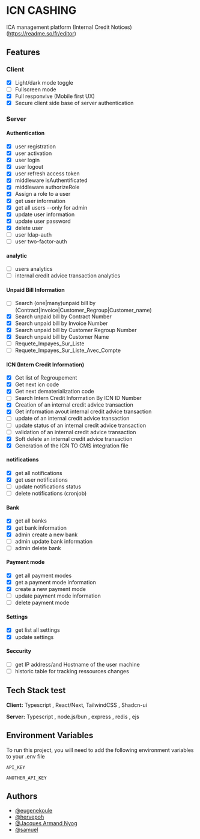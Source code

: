 
# ICN CASHING 

ICA management platform (Internal Credit Notices)
(https://readme.so/fr/editor)

## Features

### Client 
- [x] Light/dark mode toggle
- [ ] Fullscreen mode
- [x] Full responvive (Mobile first UX)
- [x] Secure client side base of server authentication

### Server 

#### Authentication
- [x] user registration
- [x] user activation
- [x] user login
- [x] user logout 
- [x] user refresh access token 
- [x] middleware isAuthentificated
- [x] middleware authorizeRole
- [x] Assign a role to a user
- [x] get user information
- [x] get all users --only for admin
- [x] update user information
- [x] update user password
- [x] delete user
- [ ] user ldap-auth
- [ ] user two-factor-auth 
#### analytic
- [ ] users analytics
- [ ] internal credit advice transaction analytics
#### Unpaid Bill Information
- [ ] Search (one|many)unpaid bill by (Contract|Invoice|Customer_Regroup|Customer_name)
- [x] Search unpaid bill by Contract Number
- [x] Search unpaid bill by Invoice Number
- [x] Search unpaid bill by Customer Regroup Number
- [x] Search unpaid bill by Customer Name
- [ ] Requete_Impayes_Sur_Liste
- [ ] Requete_Impayes_Sur_Liste_Avec_Compte
#### ICN (Intern Credit Information)
- [x] Get list of Regroupement
- [x] Get next icn code
- [x] Get next dematerialization code
- [ ] Search Intern Credit Information By ICN ID Number
- [x] Creation of an internal credit advice transaction
- [x] Get information avout internal credit advice transaction
- [ ] update of an internal credit advice transaction
- [ ] update status of an internal credit advice transaction
- [ ] validation of an internal credit advice transaction
- [x] Soft delete an internal credit advice transaction
- [x] Generation of the ICN TO CMS integration file
#### notifications
- [x] get all notifications
- [x] get user notifications
- [ ] update notifications status
- [ ] delete notifications (cronjob)
#### Bank
- [x] get all banks
- [x] get bank information 
- [x] admin create a new bank 
- [ ] admin update bank information 
- [ ] admin delete bank

#### Payment mode
- [x] get all payment modes
- [x] get a payment mode information 
- [x] create a new payment mode 
- [ ] update payment mode information 
- [ ] delete payment mode
  
#### Settings
- [x] get list all settings
- [x] update settings

#### Seccurity
- [ ] get IP address/and Hostname of the user machine
- [ ] historic table for tracking ressources changes

## Tech Stack test

**Client:** Typescript , React/Next, TailwindCSS , Shadcn-ui

**Server:** Typescript , node.js/bun , express , redis , ejs


## Environment Variables

To run this project, you will need to add the following environment variables to your .env file

`API_KEY`

`ANOTHER_API_KEY`


## Authors

- [@eugenekoule](https://github.com/Eugene2016)
- [@hervepoh](https://github.com/Hervepoh)
- [@Jacques Armand Nyog](https://github.com/Maccabee1989)
- [@samuel](https://github.com/samuel1544)
